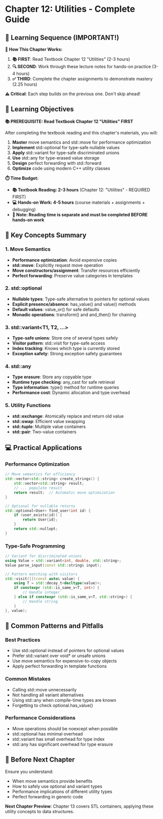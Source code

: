 # Chapter 12: Utilities - Complete Guide

## 📖 Learning Sequence (IMPORTANT!)

**🔄 How This Chapter Works:**
1. **📚 FIRST**: Read Textbook Chapter 12 "Utilities" (2-3 hours)
2. **🔍 SECOND**: Work through these lecture notes for hands-on practice (3-4 hours)
3. **✅ THIRD**: Complete the chapter assignments to demonstrate mastery (2.25 hours)

**⚠️ Critical**: Each step builds on the previous one. Don't skip ahead!

## 🎯 Learning Objectives

**📚 PREREQUISITE: Read Textbook Chapter 12 "Utilities" FIRST**

After completing the textbook reading and this chapter's materials, you will:
1. **Master** move semantics and std::move for performance optimization
2. **Implement** std::optional for type-safe nullable values
3. **Apply** std::variant for type-safe discriminated unions
4. **Use** std::any for type-erased value storage
5. **Design** perfect forwarding with std::forward
6. **Optimize** code using modern C++ utility classes

**⏱️ Time Budget:**
- **📚 Textbook Reading: 2-3 hours** (Chapter 12: "Utilities" - REQUIRED FIRST)
- **💻 Hands-on Work: 4-5 hours** (course materials + assignments + debugging)
- **📖 Note: Reading time is separate and must be completed BEFORE hands-on work**

## 🧠 Key Concepts Summary

### **1. Move Semantics**
- **Performance optimization**: Avoid expensive copies
- **std::move**: Explicitly request move operation
- **Move constructors/assignment**: Transfer resources efficiently
- **Perfect forwarding**: Preserve value categories in templates

### **2. std::optional<T>**
- **Nullable types**: Type-safe alternative to pointers for optional values
- **Explicit presence/absence**: has_value() and value() methods
- **Default values**: value_or() for safe defaults
- **Monadic operations**: transform() and and_then() for chaining

### **3. std::variant<T1, T2, ...>**
- **Type-safe unions**: Store one of several types safely
- **Visitor pattern**: std::visit for type-safe access
- **Index tracking**: Knows which type is currently stored
- **Exception safety**: Strong exception safety guarantees

### **4. std::any**
- **Type erasure**: Store any copyable type
- **Runtime type checking**: any_cast for safe retrieval
- **Type information**: type() method for runtime queries
- **Performance cost**: Dynamic allocation and type overhead

### **5. Utility Functions**
- **std::exchange**: Atomically replace and return old value
- **std::swap**: Efficient value swapping
- **std::tuple**: Multiple value containers
- **std::pair**: Two-value containers

## 💻 Practical Applications

### **Performance Optimization**
```cpp
// Move semantics for efficiency
std::vector<std::string> create_strings() {
    std::vector<std::string> result;
    // ... populate result
    return result;  // Automatic move optimization
}

// Optional for nullable returns
std::optional<User> find_user(int id) {
    if (user_exists(id)) {
        return User{id};
    }
    return std::nullopt;
}
```

### **Type-Safe Programming**
```cpp
// Variant for discriminated unions
using Value = std::variant<int, double, std::string>;
Value parse_input(const std::string& input);

// Pattern matching with visitors
std::visit([](const auto& value) {
    using T = std::decay_t<decltype(value)>;
    if constexpr (std::is_same_v<T, int>) {
        // Handle integer
    } else if constexpr (std::is_same_v<T, std::string>) {
        // Handle string
    }
}, value);
```

## 🔧 Common Patterns and Pitfalls

### **Best Practices**
- Use std::optional instead of pointers for optional values
- Prefer std::variant over void* or unsafe unions
- Use move semantics for expensive-to-copy objects
- Apply perfect forwarding in template functions

### **Common Mistakes**
- Calling std::move unnecessarily
- Not handling all variant alternatives
- Using std::any when compile-time types are known
- Forgetting to check optional.has_value()

### **Performance Considerations**
- Move operations should be noexcept when possible
- std::optional has minimal overhead
- std::variant has small overhead for type index
- std::any has significant overhead for type erasure

## 📝 Before Next Chapter

Ensure you understand:
- When move semantics provide benefits
- How to safely use optional and variant types
- Performance implications of different utility types
- Perfect forwarding in generic code

**Next Chapter Preview**: Chapter 13 covers STL containers, applying these utility concepts to data structures.